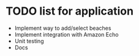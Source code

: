 # TODO list for application

- Implement way to add/select beaches
- Implement integration with Amazon Echo
- Unit testing
- Docs
